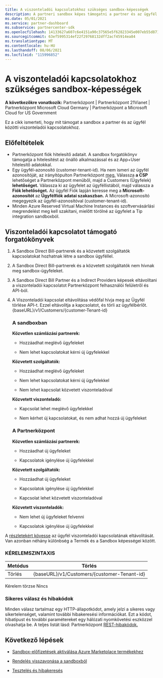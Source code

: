 ```yaml
---
title: A viszonteladói kapcsolatokhoz szükséges sandbox-képességek
description: A partneri sandbox képes támogatni a partner és az ügyfél közötti kapcsolatokat
ms.date: 05/01/2021
ms.service: partner-dashboard
ms.subservice: partnercenter-sdk
ms.openlocfilehash: 14133627a607c6e4151a90c37565e5f62823345e007eb55d87100de25d1f161a
ms.sourcegitcommit: 63ef5995314ef22f29768132dff2acf45914ea84
ms.translationtype: MT
ms.contentlocale: hu-HU
ms.lasthandoff: 08/06/2021
ms.locfileid: "115996852"
---
```

# <a name="sandbox-capabilities-for-reseller-relationship"></a>A viszonteladói kapcsolatokhoz szükséges sandbox-képességek

**A következőkre vonatkozik:** Partnerközpont | Partnerközpont 21Vianet | Partnerközpont Microsoft Cloud Germany | Partnerközpont a Microsoft Cloud for US Government

Ez a cikk ismerteti, hogy mit támogat a sandbox a partner és az ügyfél közötti viszonteladói kapcsolatokhoz. 

## <a name="prerequisites"></a>Előfeltételek

- Partnerközpont fiók hitelesítő adatait. A sandbox forgatókönyv támogatja a hitelesítést az önálló alkalmazással és az App+User hitelesítő adatokkal.
- Egy ügyfél-azonosító (customer-tenant-id). Ha nem ismeri az ügyfél azonosítóját, az irányítópulton Partnerközpont [meg.](https://partner.microsoft.com/dashboard/home) Válassza **a CSP** lehetőséget a Partnerközpont menüből, majd a Customers (Ügyfelek) **lehetőséget.** Válassza ki az ügyfelet az ügyféllistából, majd válassza a **Fiók lehetőséget.** Az ügyfél Fiók lapján keresse meg a **Microsoft-azonosítót** az **Ügyfélfiók adatai szakaszban.** A Microsoft-azonosító megegyezik az ügyfél-azonosítóval (customer-tenant-id).
- Minden Azure Reserved Virtual Machine Instances és szoftvervásárlási megrendelést meg kell szakítani, mielőtt törölné az ügyfelet a Tip integration sandboxból.

## <a name="scenarios-supporting-reseller-relationship"></a>Viszonteladói kapcsolatot támogató forgatókönyvek

1.  A Sandbox Direct Bill-partnerek és a közvetett szolgáltatók kapcsolatokat hozhatnak létre a sandbox ügyféllel. 
2.  A Sandbox Direct Bill-partnerek és a közvetett szolgáltatók nem hívnak meg sandbox-ügyfeleket.

3. A Sandbox Direct Bill Partner és a Indirect Providers képesek eltávolítani a viszonteladói kapcsolatot Partnerközpont felhasználói felületről és API-ból.

4. A Viszonteladói kapcsolat eltávolítása védőfal hívja meg az Ügyfél törlése API-t. Ezzel eltávolítja a kapcsolatot, és törli az ügyfélbérlőt. {baseURL}/v1/Customers/{customer-Tenant-id}


    ### <a name="in-the-sandbox"></a>A sandboxban

    **Közvetlen számlázási partnerek:**

    - Hozzáadhat meglévő ügyfeleket

    - Nem lehet kapcsolatokat kérni új ügyfelekkel

    **Közvetett szolgáltatók:**

    - Hozzáadhat meglévő ügyfeleket

    - Nem lehet kapcsolatokat kérni új ügyfelekkel

    - Nem lehet kapcsolat közvetett viszonteladóval

    **Közvetett viszonteladó:** 

    -   Kapcsolat lehet meglévő ügyfelekkel

    -   Nem kérhet új kapcsolatokat, és nem adhat hozzá új ügyfeleket

    ### <a name="in-partner-center"></a>A Partnerközpont

    **Közvetlen számlázási partnerek:**

    -   Hozzáadhat új ügyfeleket

    -   Kapcsolatok igénylése új ügyfelekkel

    **Közvetett szolgáltatók:**

    -   Hozzáadhat új ügyfeleket

    -   Kapcsolatok igénylése új ügyfelekkel

    -   Kapcsolat lehet közvetett viszonteladóval

    **Közvetett viszonteladók:**

    -   Nem lehet új ügyfeleket felvenni

    -   Kapcsolatok igénylése új ügyfelekkel


A [részletekért kövesse](remove-a-reseller-relationship-with-a-customer.md) az ügyfél viszonteladói kapcsolatának eltávolítását. Van azonban néhány különbség a Termék és a Sandbox képességei között.

### <a name="request-syntax"></a>KÉRELEMSZINTAXIS

|**Metódus**|**Törlés**|
|-------------|------------|
|Törlés|{baseURL}/v1/Customers/{customer-Tenant-id} |

Kérelem törzse Nincs

### <a name="response-success-and-error-codes"></a>Sikeres válasz és hibakódok

Minden válasz tartalmaz egy HTTP-állapotkódot, amely jelzi a sikeres vagy sikertelenséget, valamint további hibakeresési információkat. Ezt a kódot, hibatípust és további paramétereket egy hálózati nyomkövetési eszközzel olvashatja be. A teljes listát lásd: Partnerközpont [REST-hibakódok.](./error-codes.md)

## <a name="next-steps"></a>Következő lépések

- [Sandbox-előfizetések aktiválása Azure Marketplace termékekhez](activate-sandbox-subscription-azure-marketplace-products.md)

- [Rendelés visszavonása a sandboxból](cancel-an-order-from-the-integration-sandbox.md)

- [Tesztelés és hibakeresés](test-and-debug.md)